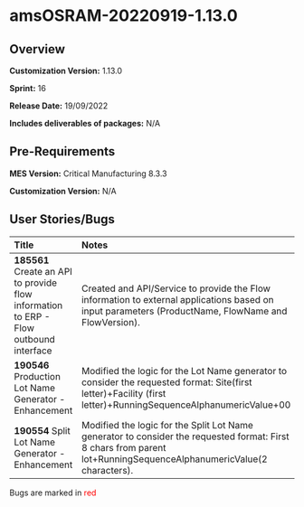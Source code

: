 # amsOSRAM-20220919-1.13.0

## Overview

**Customization Version:** 1.13.0

**Sprint:** 16

**Release Date:** 19/09/2022

**Includes deliverables of packages:** N/A

## Pre-Requirements

**MES Version:** Critical Manufacturing 8.3.3

**Customization Version:** N/A

## User Stories/Bugs

| Title        | Notes            |
| :----------- | :--------------- |
| **185561** Create an API to provide flow information to ERP - Flow outbound interface | Created and API/Service to provide the Flow information to external applications based on input parameters (ProductName, FlowName and FlowVersion). |
| **190546** Production Lot Name Generator - Enhancement | Modified the logic for the Lot Name generator to consider the requested format: Site(first letter)+Facility (first letter)+RunningSequenceAlphanumericValue+00 |
| **190554** Split Lot Name Generator - Enhancement | Modified the logic for the Split Lot Name generator to consider the requested format: First 8 chars from parent lot+RunningSequenceAlphanumericValue(2 characters). |

Bugs are marked in <span style='color:red'>red</span>
